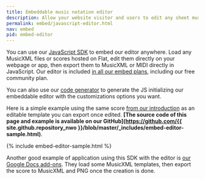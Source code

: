 ```yaml
---
title: Embeddable music notation editor
description: Allow your website visitor and users to edit any sheet music
permalink: embed/javascript-editor.html
nav: embed
pid: embed-editor
---
```


You can use our [JavaScript SDK](javascript-editor.html) to embed our editor anywhere. Load any MusicXML files or scores hosted on Flat, edit them directly on your webpage or app, then export them to MusicXML or MIDI directly in JavaScript. Our editor is included [in all our embed plans](https://flat.io/developers/embed), including our free community plan.

You can also use our [code generator](https://flat.io/developers/embed/generator) to generate the JS initializing our embeddable editor with the customizations options you want.

Here is a simple example using the same score [from our introduction]({{site.baseurl}}/embed/) as an editable template you can export once edited. **[The source code of this page and example is available on our GitHub](https://github.com/{{ site.github.repository_nwo }}/blob/master/_includes/embed-editor-sample.html)**.

{% include embed-editor-sample.html %}

Another good example of application using this SDK with the editor is [our Google Docs add-ons](https://gsuite.google.com/marketplace/app/flat_for_docs/324260072797). They load some MusicXML templates, then export the score to MusicXML and PNG once the creation is done.